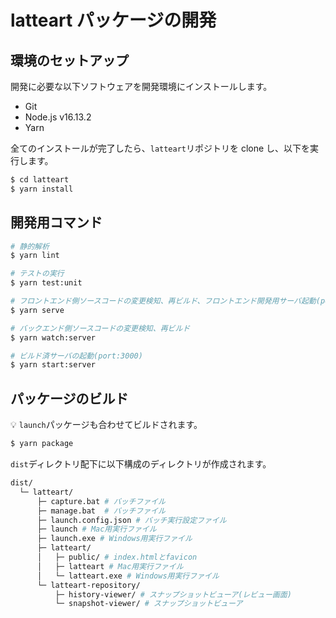# latteart パッケージの開発

## 環境のセットアップ

開発に必要な以下ソフトウェアを開発環境にインストールします。

- Git
- Node.js v16.13.2
- Yarn

全てのインストールが完了したら、`latteart`リポジトリを clone し、以下を実行します。

```bash
$ cd latteart
$ yarn install
```

## 開発用コマンド

```bash
# 静的解析
$ yarn lint

# テストの実行
$ yarn test:unit

# フロントエンド側ソースコードの変更検知、再ビルド、フロントエンド開発用サーバ起動(port:3000)
$ yarn serve

# バックエンド側ソースコードの変更検知、再ビルド
$ yarn watch:server

# ビルド済サーバの起動(port:3000)
$ yarn start:server
```

## パッケージのビルド

:bulb: `launch`パッケージも合わせてビルドされます。

```bash
$ yarn package
```

`dist`ディレクトリ配下に以下構成のディレクトリが作成されます。

```bash
dist/
  └─ latteart/
      ├─ capture.bat # バッチファイル
      ├─ manage.bat  # バッチファイル
      ├─ launch.config.json # バッチ実行設定ファイル
      ├─ launch # Mac用実行ファイル
      ├─ launch.exe # Windows用実行ファイル
      ├─ latteart/
      │   ├─ public/ # index.htmlとfavicon
      │   ├─ latteart # Mac用実行ファイル
      │   └─ latteart.exe # Windows用実行ファイル
      └─ latteart-repository/
          ├─ history-viewer/ # スナップショットビューア(レビュー画面)
          └─ snapshot-viewer/ # スナップショットビューア
```
